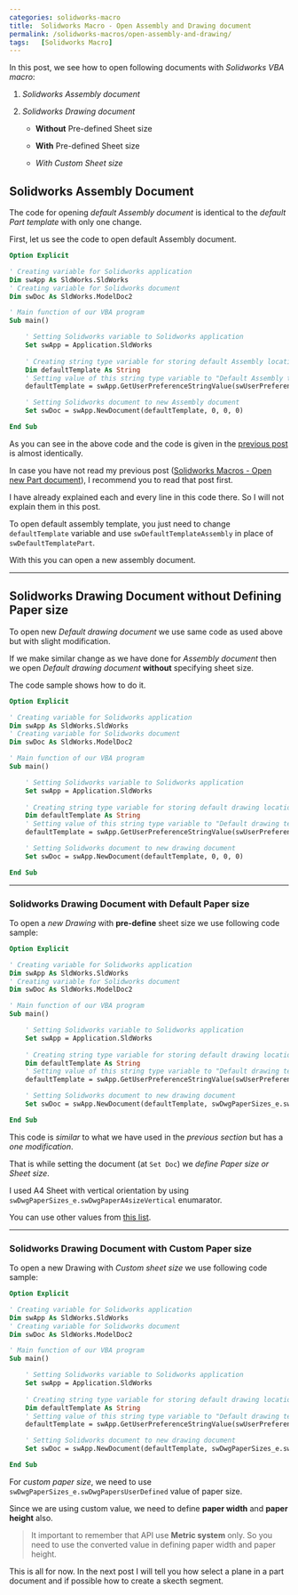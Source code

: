 ```yaml
---
categories: solidworks-macro
title:  Solidworks Macro - Open Assembly and Drawing document
permalink: /solidworks-macros/open-assembly-and-drawing/
tags:   [Solidworks Macro]
---
```


In this post, we see how to open following documents with *Solidworks VBA macro*:

1. *Solidworks Assembly document*

2. *Solidworks Drawing document*

    * **Without** Pre-defined Sheet size

    * **With** Pre-defined Sheet size

    * *With Custom Sheet size*

## Solidworks Assembly Document

The code for opening *default Assembly document* is identical to the *default Part template* with only one change.

First, let us see the code to open default Assembly document.

```vb
Option Explicit

' Creating variable for Solidworks application
Dim swApp As SldWorks.SldWorks
' Creating variable for Solidworks document
Dim swDoc As SldWorks.ModelDoc2

' Main function of our VBA program
Sub main()

    ' Setting Solidworks variable to Solidworks application
    Set swApp = Application.SldWorks
    
    ' Creating string type variable for storing default Assembly location
    Dim defaultTemplate As String
    ' Setting value of this string type variable to "Default Assembly template"
    defaultTemplate = swApp.GetUserPreferenceStringValue(swUserPreferenceStringValue_e.swDefaultTemplateAssembly)

    ' Setting Solidworks document to new Assembly document
    Set swDoc = swApp.NewDocument(defaultTemplate, 0, 0, 0)

End Sub
```

As you can see in the above code and the code is given in the [previous post](/solidworks-macros/open-new-document) is almost identically.

In case you have not read my previous post ([Solidworks Macros - Open new Part document](/solidworks-macros/open-new-document)), I recommend you to read that post first. 

I have already explained each and every line in this code there. So I will not explain them in this post.

To open default assembly template, you just need to change `defaultTemplate` variable and use `swDefaultTemplateAssembly` in place of `swDefaultTemplatePart`.

With this you can open a new assembly document.

---

## Solidworks Drawing Document without Defining Paper size

To open new *Default drawing document* we use same code as used above but with slight modification.

If we make similar change as we have done for *Assembly document* then we open *Default drawing document* **without** specifying sheet size.

The code sample shows how to do it.

```vb
Option Explicit

' Creating variable for Solidworks application
Dim swApp As SldWorks.SldWorks
' Creating variable for Solidworks document
Dim swDoc As SldWorks.ModelDoc2

' Main function of our VBA program
Sub main()

    ' Setting Solidworks variable to Solidworks application
    Set swApp = Application.SldWorks
    
    ' Creating string type variable for storing default drawing location
    Dim defaultTemplate As String
    ' Setting value of this string type variable to "Default drawing template" without define paper size
    defaultTemplate = swApp.GetUserPreferenceStringValue(swUserPreferenceStringValue_e.swDefaultTemplateDrawing)

    ' Setting Solidworks document to new drawing document
    Set swDoc = swApp.NewDocument(defaultTemplate, 0, 0, 0)

End Sub
```

---

### Solidworks Drawing Document with Default Paper size

To open a *new Drawing* with **pre-define** sheet size we use following code sample:

```vb
Option Explicit

' Creating variable for Solidworks application
Dim swApp As SldWorks.SldWorks
' Creating variable for Solidworks document
Dim swDoc As SldWorks.ModelDoc2

' Main function of our VBA program
Sub main()

    ' Setting Solidworks variable to Solidworks application
    Set swApp = Application.SldWorks
    
    ' Creating string type variable for storing default drawing location
    Dim defaultTemplate As String
    ' Setting value of this string type variable to "Default drawing template" with pre-define paper size
    defaultTemplate = swApp.GetUserPreferenceStringValue(swUserPreferenceStringValue_e.swDefaultTemplateDrawing)

    ' Setting Solidworks document to new drawing document
    Set swDoc = swApp.NewDocument(defaultTemplate, swDwgPaperSizes_e.swDwgPaperA4sizeVertical, 0, 0)

End Sub
```

This code is *similar* to what we have used in the *previous section* but has a *one modification*.

That is while setting the document (at `Set Doc`) we *define Paper size or Sheet size*.

I used A4 Sheet with vertical orientation by using `swDwgPaperSizes_e.swDwgPaperA4sizeVertical` enumarator.

You can use other values from [this list](http://help.solidworks.com/2013/English/api/swconst/SolidWorks.Interop.swconst~SolidWorks.Interop.swconst.swDwgPaperSizes_e.html).

---

### Solidworks Drawing Document with Custom Paper size

To open a new Drawing with *Custom sheet size* we use following code sample:

```vb
Option Explicit

' Creating variable for Solidworks application
Dim swApp As SldWorks.SldWorks
' Creating variable for Solidworks document
Dim swDoc As SldWorks.ModelDoc2

' Main function of our VBA program
Sub main()

    ' Setting Solidworks variable to Solidworks application
    Set swApp = Application.SldWorks
    
    ' Creating string type variable for storing default drawing location
    Dim defaultTemplate As String
    ' Setting value of this string type variable to "Default drawing template" with custom paper size
    defaultTemplate = swApp.GetUserPreferenceStringValue(swUserPreferenceStringValue_e.swDefaultTemplateDrawing)

    ' Setting Solidworks document to new drawing document
    Set swDoc = swApp.NewDocument(defaultTemplate, swDwgPaperSizes_e.swDwgPapersUserDefined, 2, 3)

End Sub
```

For *custom paper size*, we need to use `swDwgPaperSizes_e.swDwgPapersUserDefined` value of paper size.

Since we are using custom value, we need to define **paper width** and **paper height** also.

> It important to remember that API use **Metric system** only. So you need to use the converted value in defining paper width and paper height.

This is all for now. In the next post I will tell you how select a plane in a part document and if possible how to create a skecth segment.

